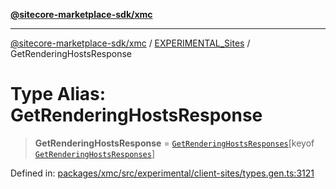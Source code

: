 [**@sitecore-marketplace-sdk/xmc**](../../../../README.md)

***

[@sitecore-marketplace-sdk/xmc](../../../../README.md) / [EXPERIMENTAL\_Sites](../README.md) / GetRenderingHostsResponse

# Type Alias: GetRenderingHostsResponse

> **GetRenderingHostsResponse** = [`GetRenderingHostsResponses`](GetRenderingHostsResponses.md)\[keyof [`GetRenderingHostsResponses`](GetRenderingHostsResponses.md)\]

Defined in: [packages/xmc/src/experimental/client-sites/types.gen.ts:3121](https://github.com/Sitecore/marketplace-sdk/blob/main/packages/xmc/src/experimental/client-sites/types.gen.ts#L3121)
